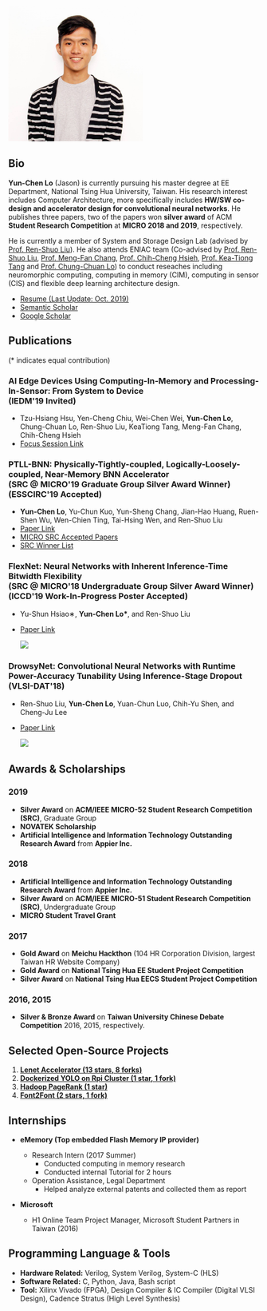 

<img src="./pics/homepage_pic.jpg" alt="Jason"
	title="A cute kitten" width="270" />

## Bio
**Yun-Chen Lo** (Jason) is currently pursuing his master degree at EE Department, National Tsing Hua University, Taiwan.  His research interest includes Computer Architecture, more specifically includes **HW/SW co-design and accelerator design for convolutional neural networks**.  He publishes three papers, two of the papers won **silver award** of ACM **Student Research Competition** at **MICRO 2018 and 2019**, respectively.

He is currently a member of System and Storage Design Lab (advised by [Prof. Ren-Shuo Liu](https://www.ee.nthu.edu.tw/renshuo/)). He also attends ENIAC team (Co-advised by [Prof. Ren-Shuo Liu](https://scholar.google.com/citations?hl=en&user=KEshqdcAAAAJ), [Prof. Meng-Fan Chang](https://scholar.google.com.tw/citations?user=7rcOEiIAAAAJ&hl=zh-TW), [Prof. Chih-Cheng Hsieh](https://scholar.google.com.tw/citations?user=eBnwkkQAAAAJ&hl=zh-TW), [Prof. Kea-Tiong Tang](https://scholar.google.com/citations?user=DiSis28AAAAJ&hl=en) and [Prof. Chung-Chuan Lo](https://scholar.google.com/citations?user=zULxPHYAAAAJ&hl=zh-TW)) to conduct reseaches including neuromorphic computing, computing in memory (CIM), computing in sensor (CIS) and flexible deep learning architecture design.


- [Resume (Last Update: Oct. 2019)](https://drive.google.com/file/d/1QGFCl5tX7kb_BmRS08KPIeKVAKxrQaK9/view?usp=sharing)
-  [Semantic Scholar](https://www.semanticscholar.org/author/Yun-Chen-Lo/46215383)
- [Google Scholar](https://scholar.google.com/citations?user=DfbwFFgAAAAJ&hl=zh-TW)

## Publications
(* indicates equal contribution)

### **AI Edge Devices Using Computing-In-Memory and Processing-In-Sensor: From System to Device**<br/>(IEDM'19 Invited)
- Tzu-Hsiang Hsu, Yen-Cheng Chiu, Wei-Chen Wei, __Yun-Chen Lo__, Chung-Chuan Lo, Ren-Shuo Liu, KeaTiong Tang, Meng-Fan Chang, Chih-Cheng Hsieh
- [Focus Session Link](https://ieee-iedm.org/wp-content/uploads/2019/10/session-22.pdf)

### **PTLL-BNN: Physically-Tightly-coupled, Logically-Loosely-coupled, Near-Memory BNN Accelerator** <br/>(SRC @ MICRO'19 Graduate Group Silver Award Winner) <br/> (ESSCIRC'19 Accepted)

- __Yun-Chen Lo__, Yu-Chun Kuo, Yun-Sheng Chang, Jian-Hao Huang, Ruen-Shen Wu, Wen-Chien Ting, Tai-Hsing Wen, and Ren-Shuo Liu
- [Paper Link](https://ieeexplore.ieee.org/abstract/document/8902909)
- [MICRO SRC Accepted Papers](https://www.microarch.org/micro52/program/src.html)
- [SRC Winner List](https://src.acm.org/winners/2020)

### **FlexNet: Neural Networks with Inherent Inference-Time Bitwidth Flexibility** <br/>(SRC @ MICRO'18 Undergraduate Group Silver Award Winner) <br/>(ICCD'19 Work-In-Progress Poster Accepted)

- Yu-Shun Hsiao∗, __Yun-Chen Lo*__, and Ren-Shuo Liu 
- [Paper Link](https://www.microarch.org/micro51/SRC/posters/25_hsiao.pdf)
   
    <img src="https://i.imgur.com/Qm2Sbly.png" width="400">

### **DrowsyNet: Convolutional Neural Networks with Runtime Power-Accuracy Tunability Using Inference-Stage Dropout** <br/>(VLSI-DAT'18)
- Ren-Shuo Liu, __Yun-Chen Lo__, Yuan-Chun Luo, Chih-Yu Shen, and Cheng-Ju Lee
- [Paper Link](https://ieeexplore.ieee.org/document/8373242/)
   
    <img src="https://i.imgur.com/n2Qj4X3.png" width="400">
  
## Awards & Scholarships
### 2019
- **Silver Award** on **ACM/IEEE MICRO-52 Student Research Competition (SRC)**, Graduate Group
- **NOVATEK Scholarship**
- **Artificial Intelligence and Information Technology Outstanding Research Award** from **Appier Inc.**

### 2018
- **Artificial Intelligence and Information Technology Outstanding Research Award** from **Appier Inc.**
- **Silver Award** on **ACM/IEEE MICRO-51 Student Research Competition (SRC)**, Undergraduate Group
- **MICRO Student Travel Grant**

### 2017
- **Gold Award** on **Meichu Hackthon** (104 HR Corporation Division, largest Taiwan HR Website Company)
- **Gold Award** on **National Tsing Hua EE Student Project Competition**
- **Silver Award** on **National Tsing Hua EECS Student Project Competition**

### 2016, 2015
- **Silver & Bronze Award** on **Taiwan University Chinese Debate Competition** 2016, 2015, respectively.

	
## Selected Open-Source Projects
1. [**Lenet Accelerator (13 stars, 8 forks)**](https://github.com/jasonlo0509/Lenet_Accelerator)
2. [**Dockerized YOLO on Rpi Cluster (1 star, 1 fork)**]((https://github.com/jasonlo0509/Dockerized-YOLO-on-Rpi-Cluster))
3. [**Hadoop PageRank (1 star)**](https://github.com/jasonlo0509/Hadoop_PageRank)
4. [**Font2Font (2 stars, 1 fork)**](https://github.com/jasonlo0509/Font2Font)


## Internships
	
- **eMemory (Top embedded Flash Memory IP provider)**
    - Research Intern (2017 Summer)
        - Conducted computing in memory research 
        - Conducted internal Tutorial for 2 hours
    - Operation Assistance, Legal Department
        - Helped analyze external patents and collected them as report

- **Microsoft**
    - H1 Online Team Project Manager, Microsoft Student Partners in Taiwan (2016)


## Programming Language & Tools
- **Hardware Related:** Verilog, System Verilog, System-C (HLS)
- **Software Related:** C, Python, Java, Bash script
- **Tool:** Xilinx Vivado (FPGA), Design Compiler & IC Compiler (Digital VLSI Design), Cadence Stratus (High Level Synthesis)




